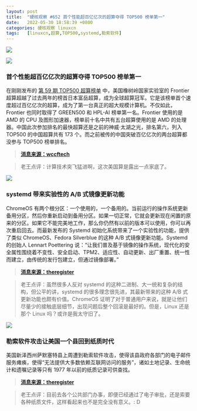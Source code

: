 ```yaml
---
layout: post
title:	"硬核观察 #652 首个性能超百亿亿次的超算夺得 TOP500 榜单第一"
date:	2022-05-30 18:58:39 +0800 
categories:	硬核观察 linuxcn 
tags:	[linuxcn,超算,TOP500,systemd,勒索软件]
---
```



![](/Asserts/Images//attachment/album/202205/30/185702gn52nm0t405o0n0t.jpg)


![](/Asserts/Images//attachment/album/202205/30/185710px4wl8p1zt8tj1a1.jpg)


### 首个性能超百亿亿次的超算夺得 TOP500 榜单第一


在刚刚发布的 [第 59 期 TOP500 超算榜单](https://top500.org/) 中，美国橡树岭国家实验室的 Frontier 超算超越了过去两年的榜首日本富岳超算，成为全球超算冠军。它是该榜单首个速度超过百亿亿次的超算，成为了第一台真正的超大规模计算机。不仅如此，Frontier 也同时取得了 GREEN500 和 HPL-AI 榜单第一名。Frontier 使用的是 AMD 的 CPU 及图形加速器，榜单前十名中共有五台超算使用的是 AMD 的处理器。中国此次参加排名的最快超算还是之前的神威·太湖之光，排名第六，列入 TOP500 的中国超算共有 173 个。而之前被传的中国突破百亿亿次的两台超算都没参与 TOP500 榜单排名。



> 
> **[消息来源：wccftech](https://wccftech.com/all-amd-powered-frontier-supercomputer-creates-history-worlds-first-true-exascale-machine-with-1-1-exaflops-of-horsepower-thanks-to-epyc-cpus-instinct-gpus/)**
> 
> 
> 



> 
> 老王点评：计算技术突飞猛进啊，这次美国算是露出一点家底了。
> 
> 
> 


![](/Asserts/Images//attachment/album/202205/30/185726eur1zb26hjzbj417.jpg)


### systemd 带来实验性的 A/B 式镜像更新功能


ChromeOS 有两个根分区：一个使用的，一个备用的。当前运行的操作系统更新备用分区，然后你重新启动到备用分区。如果一切正常，它就会更新现在闲置的原来的分区。如果它不能完美地工作，那么你仍然有以前的版本可以使用，你可以再次重启回去。而最新发布的 Systemd 初始化系统带来了一个实验性的功能，提供了类似 ChromeOS、Fedora Silverblue 的这种 A/B 式镜像更新功能。Systemd 的创始人 Lennart Poettering 说：“让我们普及基于镜像的操作系统，现代化的安全属性围绕着不变性、安全启动、TPM2、适应性、自动更新、出厂重置、统一性而建立，由传统的发行包建立，但通过镜像部署。”



> 
> **[消息来源：theregister](https://www.theregister.com/2022/05/24/version_251_of_systemd_released/)**
> 
> 
> 



> 
> 老王点评：虽然很多人反对 systemd 的这种二进制、大一统和复杂的结构，但公平的讲，systemd 的很多理念很先进，其最新带来的这种 A/B 式更新功能也颇有价值。ChromeOS 证明了对于普通用户来说，就是让他们尽量少的接触底层细节，出现问题后整个回滚是最好的。但是，Linux 还是那个 Linux 吗？或许是我太守旧了。
> 
> 
> 


![](/Asserts/Images//attachment/album/202205/30/185744jfl4dv6v0svv0rzv.jpg)


### 勒索软件攻击让美国一个县回到纸质时代


美国新泽西州萨默塞特县上周遭到勒索软件攻击，使得该县政府各部门的电子邮件服务瘫痪，使得“无法提供大多数依赖互联网访问的服务”，诸如土地记录、生命统计和遗嘱记录等只有 1977 年以前的纸质记录可供查找。



> 
> **[消息来源：theregister](https://www.theregister.com/2022/05/29/security_roundup/)**
> 
> 
> 



> 
> 老王点评：目前去各个公共部门办事，即便已经通过了电子审批，还是索要各种纸质文件，这样看起来也不是完全没有意义。: D
> 
> 
>
